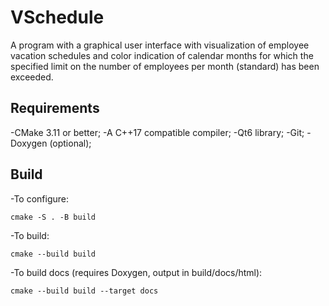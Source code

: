 # VSchedule
A program with a graphical user interface with visualization of employee vacation schedules 
and color indication of calendar months for which the specified limit on the number of employees 
per month (standard) has been exceeded.

## Requirements
-CMake 3.11 or better;
-A C++17 compatible compiler;
-Qt6 library;
-Git;
-Doxygen (optional);

## Build
-To configure:
```
cmake -S . -B build
```
-To build:
```
cmake --build build
```
-To build docs (requires Doxygen, output in build/docs/html):
```
cmake --build build --target docs
```